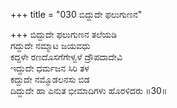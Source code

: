 +++
title = "030 ಬಿದ್ದುದೇ ಫಲುಗುಣನ"

+++
ಬಿದ್ದುದೇ ಫಲುಗುಣನ ತಲೆಯಡಿ   
ಗದ್ದುದೇ ನಮ್ಮಾಟ ಜಯವಧು   
ಕದ್ದಳೇ ರಣದೊಸಗೆಗೇಳ್ವಳೆ ದ್ರೌಪದಾದೇವಿ   
ಇದ್ದುದೇ ಧರ್ಮಜನ ಸಿರಿ ತಳ   
ಕದ್ದುದೇ ನಮ್ಮೊಡಲನಸು ಬಿಡ   
ದಿದ್ದುದೇ ಹಾ ಎನುತ ಭೀಮಾದಿಗಳು ಹೊರಳಿದರು      ॥30॥